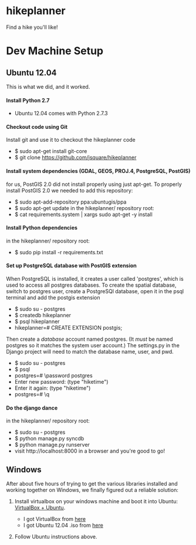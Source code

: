 hikeplanner
===========

Find a hike you'll like!


Dev Machine Setup
=================

Ubuntu 12.04
------------
This is what we did, and it worked.

#### Install Python 2.7

- Ubuntu 12.04 comes with Python 2.7.3

#### Checkout code using Git

Install git and use it to checkout the hikeplanner code

- $ sudo apt-get install git-core
- $ git clone https://github.com/jsquare/hikeplanner

#### Install system dependencies (GDAL, GEOS, PROJ.4, PostgreSQL, PostGIS)
for us, PostGIS 2.0 did not install properly using just apt-get. To properly install PostGIS 2.0 we needed to add this repository:
- $ sudo apt-add-repository ppa:ubuntugis/ppa
- $ sudo apt-get update
in the hikeplanner/ repository root:
- $ cat requirements.system | xargs sudo apt-get -y install

#### Install Python dependencies
in the hikeplanner/ repository root:
- $ sudo pip install -r requirements.txt

#### Set up PostgreSQL database with PostGIS extension
 
When PostgreSQL is installed, it creates a user called 'postgres', which is used to access all postgres databases. To create the spatial database, switch to postgres user, create a PostgreSQl database, open it in the psql terminal and add the postgis extension

- $ sudo su - postgres
- $ createdb hikeplanner
- $ psql hikeplanner
- hikeplanner=# CREATE EXTENSION postgis;

Then create a *database* account named postgres. (It *must* be named postgres so it matches the system user account.) The settings.py in the Django project will need to match the database name, user, and pwd.

- $ sudo su - postgres
- $ psql
- postgres=# \password postgres
- Enter new password: (type "hiketime")
- Enter it again: (type "hiketime")
- postgres=# \q

#### Do the django dance
in the hikeplanner/ repository root:
- $ sudo su - postgres
- $ python manage.py syncdb
- $ python manage.py runserver
- visit http://localhost:8000 in a browser and you're good to go!

Windows
-------
After about five hours of trying to get the various libraries installed and working together on Windows, we finally figured out a reliable solution:

1. Install virtualbox on your windows machine and boot it into Ubuntu: [VirtualBox + Ubuntu](http://www.psychocats.net/ubuntu/virtualbox). 

    - I got VirtualBox from [here](http://www.oracle.com/technetwork/server-storage/virtualbox/downloads/index.html#vbox)
    - I got Ubuntu 12.04 .iso from [here](http://www.ubuntu.com/download/desktop)

2. Follow Ubuntu instructions above. 
